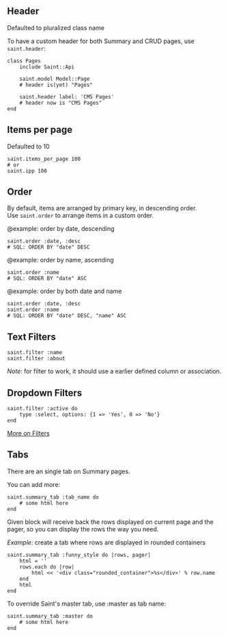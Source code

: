 
Header
---

Defaulted to pluralized class name

To have a custom header for both Summary and CRUD pages, use `saint.header`:

    class Pages
        include Saint::Api

        saint.model Model::Page
        # header is(yet) "Pages"

        saint.header label: 'CMS Pages'
        # header now is "CMS Pages"
    end


Items per page
---

Defaulted to 10

    saint.items_per_page 100
    # or
    saint.ipp 100


Order
---

By default, items are arranged by primary key, in descending order.<br/>
Use `saint.order` to arrange items in a custom order.

@example: order by date, descending

    saint.order :date, :desc
    # SQL: ORDER BY "date" DESC

@example: order by name, ascending

    saint.order :name
    # SQL: ORDER BY "date" ASC

@example: order by both date and name

    saint.order :date, :desc
    saint.order :name
    # SQL: ORDER BY "date" DESC, "name" ASC

Text Filters
---

    saint.filter :name
    saint.filter :about


*Note:* for filter to work, it should use a earlier defined column or association.

Dropdown Filters
---

    saint.filter :active do
        type :select, options: {1 => 'Yes', 0 => 'No'}
    end


[More on Filters](http://saintrb.org/Filters.md)

Tabs
---

There are an single tab on Summary pages.

You can add more:

    saint.summary_tab :tab_name do
        # some html here
    end


Given block will receive back the rows displayed on current page and the pager,
so you can display the rows the way you need.

*Example:* create a tab where rows are displayed in rounded containers

    saint.summary_tab :funny_style do |rows, pager|
        html = ''
        rows.each do |row|
            html << '<div class="rounded_container">%s</div>' % row.name
        end
        html
    end


To override Saint's master tab, use :master as tab name:

    saint.summary_tab :master do
        # some html here
    end

